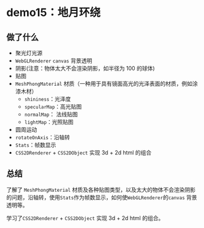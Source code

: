 # demo15：地月环绕

## 做了什么

- 聚光灯光源
- `WebGLRenderer` `canvas` 背景透明
- 阴影(注意：物体太大不会渲染阴影，如半径为 100 的球体)
- 贴图
- `MeshPhongMaterial` 材质（一种用于具有镜面高光的光泽表面的材质，例如涂漆木材）
  - `shininess`：光泽度
  - `specularMap`：高光贴图
  - `normalMap`： 法线贴图
  - `lightMap`：光照贴图
- 圆周运动
- `rotateOnAxis`：沿轴转
- `Stats`：帧数显示
- `CSS2DRenderer` + `CSS2DObject` 实现 3d + 2d html 的组合

## 总结

了解了 `MeshPhongMaterial` 材质及各种贴图类型，以及太大的物体不会渲染阴影的问题，沿轴转，使用`Stats`作为帧数显示，如何使`WebGLRenderer`的`canvas` 背景透明等。

学习了`CSS2DRenderer` + `CSS2DObject` 实现 3d + 2d html 的组合。
